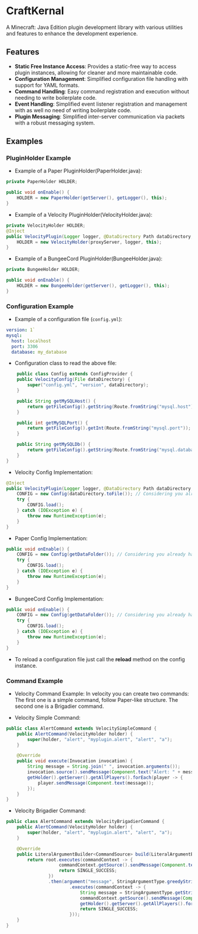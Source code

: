 # CraftKernal 
A Minecraft: Java Edition plugin development library with various utilities and features to enhance the development experience.

## Features
- **Static Free Instance Access**: Provides a static-free way to access plugin instances, allowing for cleaner and more maintainable code.
- **Configuration Management**: Simplified configuration file handling with support for YAML formats.
- **Command Handling**: Easy command registration and execution without needing to write boilerplate code.
- **Event Handling**: Simplified event listener registration and management with as well no need of writing boilerplate code.
- **Plugin Messaging**: Simplified inter-server communication via packets with a robust messaging system.


## Examples

### PluginHolder Example

* Example of a Paper PluginHolder(PaperHolder.java):
```java
private PaperHolder HOLDER;

public void onEnable() {
    HOLDER = new PaperHolder(getServer(), getLogger(), this);
}
```

* Example of a Velocity PluginHolder(VelocityHolder.java):
```java
private VelocityHolder HOLDER;
@Inject
public VelocityPlugin(Logger logger, @DataDirectory Path dataDirectory, ProxyServer proxyServer) {
    HOLDER = new VelocityHolder(proxyServer, logger, this);
}
```

* Example of a BungeeCord PluginHolder(BungeeHolder.java):
```java
private BungeeHolder HOLDER;

public void onEnable() {
    HOLDER = new BungeeHolder(getServer(), getLogger(), this);
}
```

### Configuration Example

* Example of a configuration file (`config.yml`):
```yaml
version: 1`
mysql:
  host: localhost
  port: 3306
  database: my_database
```

* Configuration class to read the above file:
```java
    public class Config extends ConfigProvider {
    public VelocityConfig(File dataDirectory) {
        super("config.yml", "version", dataDirectory);
    }

    public String getMySQLHost() {
        return getFileConfig().getString(Route.fromString("mysql.host"));
    }

    public int getMySQLPort() {
        return getFileConfig().getInt(Route.fromString("mysql.port"));
    }

    public String getMySQLDb() {
        return getFileConfig().getString(Route.fromString("mysql.database"));
    }
}
```

* Velocity Config Implementation:
```java
@Inject
public VelocityPlugin(Logger logger, @DataDirectory Path dataDirectory, ProxyServer proxyServer) {
    CONFIG = new Config(dataDirectory.toFile()); // Considering you already have a CONFIG field in your plugin main class
    try {
        CONFIG.load();
    } catch (IOException e) {
        throw new RuntimeException(e);
    }
}
```

* Paper Config Implementation:
```java
public void onEnable() {
    CONFIG = new Config(getDataFolder()); // Considering you already have a CONFIG field in your plugin main class
    try {
        CONFIG.load();
    } catch (IOException e) {
        throw new RuntimeException(e);
    }
}
```

* BungeeCord Config Implementation:
```java
public void onEnable() {
    CONFIG = new Config(getDataFolder()); // Considering you already have a CONFIG field in your plugin main class
    try {
        CONFIG.load();
    } catch (IOException e) {
        throw new RuntimeException(e);
    }
}
```

* To reload a configuration file just call the **reload** method on the config instance.

### Command Example
* Velocity Command Example: In velocity you can create two commands:
The first one is a simple command, follow Paper-like structure. 
The second one is a Brigadier command.

* Velocity Simple Command:

```java
public class AlertCommand extends VelocitySimpleCommand {
    public AlertCommand(VelocityHolder holder) {
        super(holder, "alert", "myplugin.alert", "alert", "a");
    }

    @Override
    public void execute(Invocation invocation) {
        String message = String.join(" ", invocation.arguments());
        invocation.source().sendMessage(Component.text("Alert: " + message));
        getHolder().getServer().getAllPlayers().forEach(player -> {
            player.sendMessage(Component.text(message));
        });
    }
}
```

* Velocity Brigadier Command:

```java
public class AlertCommand extends VelocityBrigadierCommand {
    public AlertCommand(VelocityHolder holder) {
        super(holder, "alert", "myplugin.alert", "alert", "a");
    }

    @Override
    public LiteralArgumentBuilder<CommandSource> build(LiteralArgumentBuilder<CommandSource> root) {
        return root.executes(commandContext -> {
                    commandContext.getSource().sendMessage(Component.text("Usage: /alert <message>"));
                    return SINGLE_SUCCESS;
                })
                .then(argument("message", StringArgumentType.greedyString())
                        .executes(commandContext -> {
                            String message = StringArgumentType.getString(commandContext, "message");
                            commandContext.getSource().sendMessage(Component.text("Alert: " + message));
                            getHolder().getServer().getAllPlayers().forEach(player -> player.sendMessage(Component.text(message)));
                            return SINGLE_SUCCESS;
                        }));
    }
}
```
